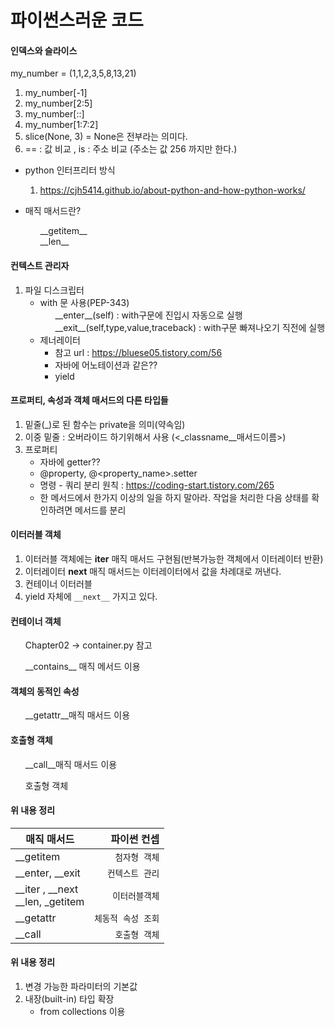# 파이썬스러운 코드

#### 인덱스와 슬라이스
my_number = (1,1,2,3,5,8,13,21)
1. my_number[-1]
2. my_number[2:5]
3. my_number[::]
4. my_number[1:7:2]
5. slice(None, 3) = None은 전부라는 의미다.
5. == : 값 비교 , is : 주소 비교 (주소는 값 256 까지만 한다.)

- python 인터프리터 방식
    1. https://cjh5414.github.io/about-python-and-how-python-works/

- 매직 매서드란?
    <ul> __getitem__ </ul>
    <ul> __len__ </ul>

#### 컨텍스트 관리자
1. 파일 디스크립터
    * with 문 사용(PEP-343)
        <ul> __enter__(self) : with구문에 진입시 자동으로 실행 </ul>
        <ul> __exit__(self,type,value,traceback) : with구문 빠져나오기 직전에 실행 </ul>
    * 제너레이터
        * 참고 url : https://bluese05.tistory.com/56
        * 자바에 어노테이션과 같은??
        * yield
        
#### 프로퍼티, 속성과 객체 매서드의 다른 타입들
1. 밑줄(_)로 된 함수는 private을 의미(약속임)
2. 이중 밑줄 : 오버라이드 하기위해서 사용 (<_classname__매서드이름>)
3. 프로퍼티
    * 자바에 getter??
    * @property, @<property_name>.setter
    * 명령 - 쿼리 분리 원칙 : https://coding-start.tistory.com/265
    * 한 메서드에서 한가지 이상의 일을 하지 말아라. 작업을 처리한 다음 상태를 확인하려면 메서드를 분리
    

#### 이터러블 객체   
1. 이터러블 객체에는 __iter__ 매직 매서드 구현됨(반복가능한 객체에서 이터레이터 반환)
2. 이터레이터 __next__ 매직 매서드는 이터레이터에서 값을 차례대로 꺼낸다.
3. 컨테이너 이터러블
4. yield 자체에 ```__next__``` 가지고 있다.


#### 컨테이너 객체  
<ul>Chapter02 -> container.py 참고</ul>
<ul>__contains__ 매직 메서드 이용</ul>
 
#### 객체의 동적인 속성
<ul>__getattr__매직 매서드 이용</ul>
 
#### 호출형 객체
<ul>__call__매직 매서드 이용</ul>
<ul>호출형 객체</ul>

#### 위 내용 정리
| 매직 매서드 | 파이썬 컨셉 |
|---|---:|
| __getitem | `첨자형 객체` |
| __enter, __exit | `컨텍스트 관리` |
| __iter , __next<br/>__len, _getitem | `이터러블객체` |
| __getattr | `체동적 속성 조회` |
| __call | `호출형 객체` |

#### 위 내용 정리
1. 변경 가능한 파라미터의 기본값
2. 내장(built-in) 타입 확장
    * from collections 이용
